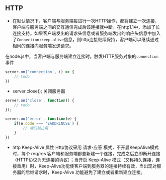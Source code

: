 
## HTTP

* 在默认情况下，客户端与服务端每进行一次HTTP操作，都将建立一次连接，客户端与服务端之间的交互通信完成后该连接就中断。在http1.1中，添加了长
连接支持。如果客户端发出的请求头信息或者服务端发出的响应头信息中加入了`Connection:keep-alive`信息，则http连接继续保持，客户端可以继续通过
相同的连接向服务端发送请求。

在node.js中，当客户端与服务端建立连接时，触发HTTP服务对象的`connection`事件

```js
server.on('connection', () => {
    // todo
})
```
* server.close(); 关闭服务器
```js
server.on('close', function() {
    // todo
});
```
```js
server.on('error', function(e) {
    if(e.code === 'EADDRINUSE') {
        // 端口被占用
    }
})
```

* http Keep-Alive 属性
Http协议采用 请求-应答 模式，不开启KeepAlive模式时，每个 req/res 客户端和服务端都要新建一个连接，完成之后立即断开连接（HTTP协议为无连接的协议）；当开启 Keep-Alive 模式（又称持久连接，连接重用）时，Keep-Alive功能使客户端到服务器的连接持续有效，当出现对服务器的后继请求时，Keep-Alive 功能避免了建立或者重新建立连接。

